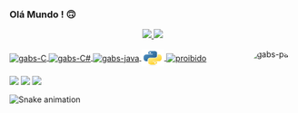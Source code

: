 ### Olá Mundo ! 🙃

<div align="center">
  <a href="https://github.com/Gabriel-Valentim">
  <img height="180em" src="https://github-readme-stats.vercel.app/api?username=Gabriel-Valentim&show_icons=true&theme=dracula&include_all_commits=true&count_private=true"/>
  <img height="180em" src="https://github-readme-stats.vercel.app/api/top-langs/?username=Gabriel-Valentim&layout=compact&langs_count=7&theme=dracula"/>
</div>
 
  <div style="display: inline_block"><br>
  <img align="center" alt="gabs-C" height="30" width="40" src="https://cdn.jsdelivr.net/gh/devicons/devicon/icons/c/c-original.svg">
  <img align="center" alt="gabs-C#" height="30" width="40" src="https://cdn.jsdelivr.net/gh/devicons/devicon/icons/csharp/csharp-original.svg">
  <img align="center" alt="gabs-java" height="30" width="40" src="https://cdn.jsdelivr.net/gh/devicons/devicon/icons/java/java-original.svg">
  <img align="center" alt="Rafa-Python" height="30" width="40" src="https://raw.githubusercontent.com/devicons/devicon/master/icons/python/python-original.svg">
  <img align="center" alt="proibido" height="30" width="30" src="https://avatars.githubusercontent.com/u/9377091?s=200&v=4">
  <img align="right" alt="gabs-pato" height="100" style="border-radius:50px;" src="https://c.tenor.com/S9BVMZq1Vq8AAAAC/duck-duck-dance.gif">
</div>
  
 
<div style="display: inline_block"><br>
  <a href="https://www.instagram.com/gabriel_vd42/" target="_blank"><img src="https://img.shields.io/badge/-Instagram-%23E4405F?style=for-the-badge&logo=instagram&logoColor=white" target="_blank"></a>
  <a href = "mailto:gabrieldeoliveira4@gmail.com"><img src="https://img.shields.io/badge/-Gmail-%23333?style=for-the-badge&logo=gmail&logoColor=white" target="_blank"></a>
  <a href="https://www.linkedin.com/in/gabriel-valentim-de-oliveira-dacie-05a3181a1/" target="_blank"><img src="https://img.shields.io/badge/-LinkedIn-%230077B5?style=for-the-badge&logo=linkedin&logoColor=white" target="_blank"></a> 
 
  
</div>
  
  ![Snake animation](https://github.com/Gabriel-Valentim/Gabriel-Valentim/blob/output/github-contribution-grid-snake.svg)
